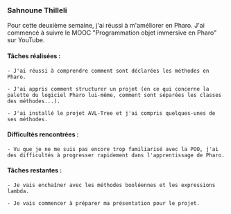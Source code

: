 ### Sahnoune Thilleli

Pour cette deuxième semaine, j'ai réussi à m'améliorer en Pharo. J'ai commencé à suivre le MOOC "Programmation objet immersive en Pharo" sur YouTube.

#### Tâches réalisées :

    - J'ai réussi à comprendre comment sont déclarées les méthodes en Pharo.
    
    - J'ai appris comment structurer un projet (en ce qui concerne la palette du logiciel Pharo lui-même, comment sont séparées les classes des méthodes...).
    
    - J'ai installé le projet AVL-Tree et j'ai compris quelques-unes de ses méthodes.


#### Difficultés rencontrées  :

    - Vu que je ne me suis pas encore trop familiarisé avec la POO, j'ai des difficultés à progresser rapidement dans l'apprentissage de Pharo.

#### Tâches restantes :
    - Je vais enchaîner avec les méthodes booléennes et les expressions lambda.
    
    - Je vais commencer à préparer ma présentation pour le projet.
    


